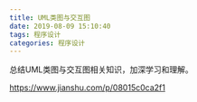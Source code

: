 ```yaml
---
title: UML类图与交互图
date: 2019-08-09 15:10:40
tags: 程序设计
categories: 程序设计
---
```

<p>总结UML类图与交互图相关知识，加深学习和理解。</p>
<style type="text/css">
.red{color:red;}
</style>

<!-- more -->

https://www.jianshu.com/p/08015c0ca2f1